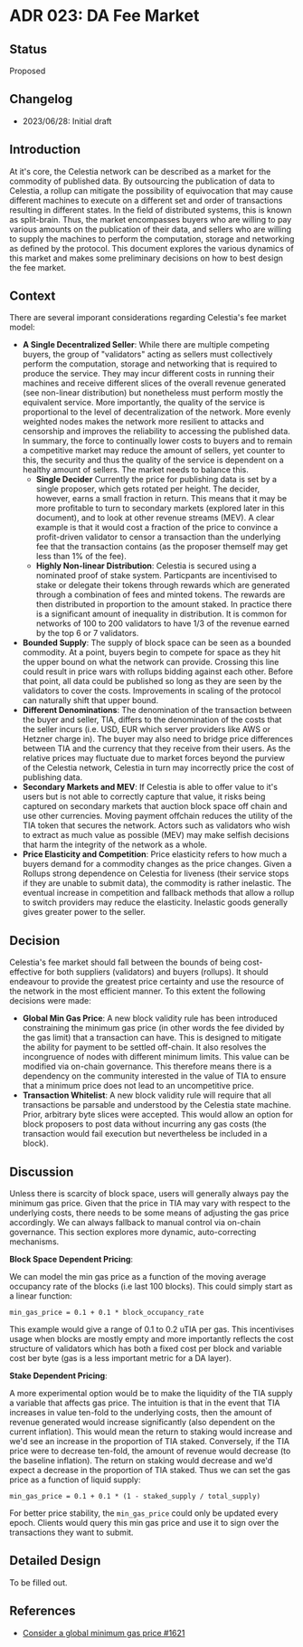# ADR 023: DA Fee Market

## Status

Proposed

## Changelog

- 2023/06/28: Initial draft

## Introduction

At it's core, the Celestia network can be described as a market for the commodity of published data. By outsourcing the publication of data to Celestia, a rollup can mitigate the possibility of equivocation that may cause different machines to execute on a different set and order of transactions resulting in different states. In the field of distributed systems, this is known as split-brain. Thus, the market encompasses buyers who are willing to pay various amounts on the publication of their data, and sellers who are willing to supply the machines to perform the computation, storage and networking as defined by the protocol. This document explores the various dynamics of this market and makes some preliminary decisions on how to best design the fee market.

## Context

There are several imporant considerations regarding Celestia's fee market model:

- **A Single Decentralized Seller**: While there are multiple competing buyers, the group of "validators" acting as sellers must collectively perform the computation, storage and networking that is required to produce the service. They may incur different costs in running their machines and receive different slices of the overall revenue generated (see non-linear distribution) but nonetheless must perform mostly the equivalent service. More importantly, the quality of the service is proportional to the level of decentralization of the network. More evenly weighted nodes makes the network more resilient to attacks and censorship and improves the reliability to accessing the published data. In summary, the force to continually lower costs to buyers and to remain a competitive market may reduce the amount of sellers, yet counter to this, the security and thus the quality of the service is dependent on a healthy amount of sellers. The market needs to balance this.
  - **Single Decider** Currently the price for publishing data is set by a single proposer, which gets rotated per height. The decider, however, earns a small fraction in return. This means that it may be more profitable to turn to secondary markets (explored later in this document), and to look at other revenue streams (MEV). A clear example is that it would cost a fraction of the price to convince a profit-driven validator to censor a transaction than the underlying fee that the transaction contains (as the proposer themself may get less than 1% of the fee).
  - **Highly Non-linear Distribution**: Celestia is secured using a nominated proof of stake system. Particpants are incentivised to stake or delegate their tokens through rewards which are generated through a combination of fees and minted tokens. The rewards are then distributed in proportion to the amount staked. In practice there is a significant amount of inequality in distribution. It is common for networks of 100 to 200 validators to have 1/3 of the revenue earned by the top 6 or 7 validators.
- **Bounded Supply**: The supply of block space can be seen as a bounded commodity. At a point, buyers begin to compete for space as they hit the upper bound on what the network can provide. Crossing this line could result in price wars with rollups bidding against each other. Before that point, all data could be published so long as they are seen by the validators to cover the costs. Improvements in scaling of the protocol can naturally shift that upper bound.
- **Different Denominations**: The denomination of the transaction between the buyer and seller, TIA, differs to the denomination of the costs that the seller incurs (i.e. USD, EUR which server providers like AWS or Hetzner charge in). The buyer may also need to bridge price differences between TIA and the currency that they receive from their users. As the relative prices may fluctuate due to market forces beyond the purview of the Celestia network, Celestia in turn may incorrectly price the cost of publishing data.
- **Secondary Markets and MEV**: If Celestia is able to offer value to it's users but is not able to correctly capture that value, it risks being captured on secondary markets that auction block space off chain and use other currencies. Moving payment offchain reduces the utility of the TIA token that secures the network. Actors such as validators who wish to extract as much value as possible (MEV) may make selfish decisions that harm the integrity of the network as a whole.
- **Price Elasticity and Competition**: Price elasticity refers to how much a buyers demand for a commodity changes as the price changes. Given a Rollups strong dependence on Celestia for liveness (their service stops if they are unable to submit data), the commodity is rather inelastic. The eventual increase in competition and fallback methods that allow a rollup to switch providers may reduce the elasticity. Inelastic goods generally gives greater power to the seller.

## Decision

Celestia's fee market should fall between the bounds of being cost-effective for both suppliers (validators) and buyers (rollups). It should endeavour to provide the greatest price certainty and use the resource of the network in the most efficient manner. To this extent the following decisions were made:

- **Global Min Gas Price**: A new block validity rule has been introduced constraining the minimum gas price (in other words the fee divided by the gas limit) that a transaction can have. This is designed to mitigate the ability for payment to be settled off-chain. It also resolves the incongruence of nodes with different minimum limits. This value can be modified via on-chain governance. This therefore means there is a dependency on the community interested in the value of TIA to ensure that a minimum price does not lead to an uncompetitive price.
- **Transaction Whitelist**: A new block validity rule will require that all transactions be parsable and understood by the Celestia state machine. Prior, arbitrary byte slices were accepted. This would allow an option for block proposers to post data without incurring any gas costs (the transaction would fail execution but nevertheless be included in a block).

## Discussion

Unless there is scarcity of block space, users will generally always pay the minimum gas price. Given that the price in TIA may vary with respect to the underlying costs, there needs to be some means of adjusting the gas price accordingly. We can always fallback to manual control via on-chain governance. This section explores more dynamic, auto-correcting mechanisms.

**Block Space Dependent Pricing**:

We can model the min gas price as a function of the moving average occupancy rate of the blocks (i.e last 100 blocks). This could simply start as a linear function:

`min_gas_price = 0.1 + 0.1 * block_occupancy_rate`

This example would give a range of 0.1 to 0.2 uTIA per gas. This incentivises usage when blocks are mostly empty and more importantly reflects the cost structure of validators which has both a fixed cost per block and variable cost ber byte (gas is a less important metric for a DA layer).

**Stake Dependent Pricing**:

A more experimental option would be to make the liquidity of the TIA supply a variable that affects gas price. The intuition is that in the event that TIA increases in value ten-fold to the underlying costs, then the amount of revenue generated would increase significantly (also dependent on the current inflation). This would mean the return to staking would increase and we'd see an increase in the proportion of TIA staked. Conversely, if the TIA price were to decrease ten-fold, the amount of revenue would decrease (to the baseline inflation). The return on staking would decrease and we'd expect a decrease in the proportion of TIA staked. Thus we can set the gas price as a function of liquid supply:

`min_gas_price = 0.1 + 0.1 * (1 - staked_supply / total_supply)`

For better price stability, the `min_gas_price` could only be updated every epoch. Clients would query this min gas price and use it to sign over the transactions they want to submit.

## Detailed Design

To be filled out.

## References

- [Consider a global minimum gas price #1621](https://github.com/celestiaorg/celestia-app/issues/1621)
